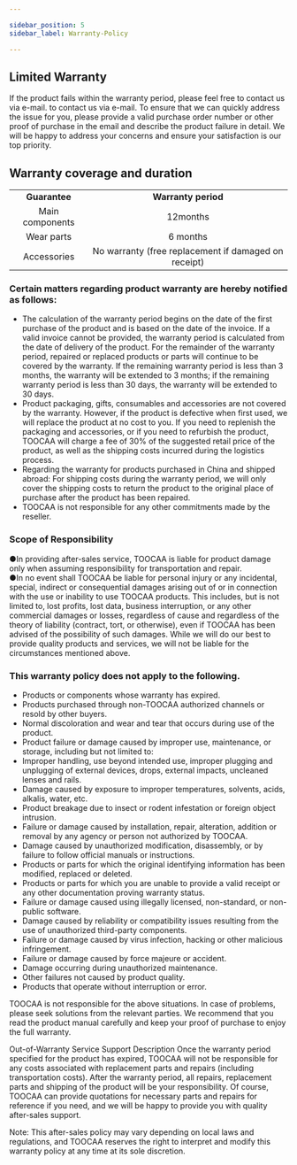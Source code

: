 ```yaml
---

sidebar_position: 5
sidebar_label: Warranty-Policy

---
```

## **Limited Warranty**
If the product fails within the warranty period, please feel free to contact us via e-mail. to contact us via e-mail. To ensure that we can quickly address the issue for you, please provide a valid purchase order number or other proof of purchase in the email and describe the product failure in detail. We will be happy to address your concerns and ensure your satisfaction is our top priority.

## **Warranty coverage and duration**
|  |  |  
| :---: | :---: | 
| **Guarantee** | **Warranty period** | **Remark |
| Main components| 12months| Adapter, circuit board, motor, USB electronic lock, rail, synchronous belt, light bar. |
| Wear parts | 6 months | Laser module |
| Accessories | No warranty (free replacement if damaged on receipt) | Components other than main components and wear parts: power cord, USB cable, exhaust pipe, consumables, screwdriver, manual, outer cover acrylic board, profiles, etc. |


### Certain matters regarding product warranty are hereby notified as follows:
- The calculation of the warranty period begins on the date of the first purchase of the product and is based on the date of the invoice. If a valid invoice cannot be provided, the warranty period is calculated from the date of delivery of the product. For the remainder of the warranty period, repaired or replaced products or parts will continue to be covered by the warranty. If the remaining warranty period is less than 3 months, the warranty will be extended to 3 months; if the remaining warranty period is less than 30 days, the warranty will be extended to 30 days.</br>
- Product packaging, gifts, consumables and accessories are not covered by the warranty. However, if the product is defective when first used, we will replace the product at no cost to you. If you need to replenish the packaging and accessories, or if you need to refurbish the product, TOOCAA will charge a fee of 30% of the suggested retail price of the product, as well as the shipping costs incurred during the logistics process.  </br>
- Regarding the warranty for products purchased in China and shipped abroad: For shipping costs during the warranty period, we will only cover the shipping costs to return the product to the original place of purchase after the product has been repaired.</br>
- TOOCAA is not responsible for any other commitments made by the reseller.</br>

### Scope of Responsibility
●In providing after-sales service, TOOCAA is liable for product damage only when assuming responsibility for transportation and repair.<br/>
●In no event shall TOOCAA be liable for personal injury or any incidental, special, indirect or consequential damages arising out of or in connection with the use or inability to use TOOCAA products. This includes, but is not limited to, lost profits, lost data, business interruption, or any other commercial damages or losses, regardless of cause and regardless of the theory of liability (contract, tort, or otherwise), even if TOOCAA has been advised of the possibility of such damages. While we will do our best to provide quality products and services, we will not be liable for the circumstances mentioned above.

###  This warranty policy does not apply to the following.
- Products or components whose warranty has expired.
- Products purchased through non-TOOCAA authorized channels or resold by other buyers.
- Normal discoloration and wear and tear that occurs during use of the product.
- Product failure or damage caused by improper use, maintenance, or storage, including but not limited to:
- Improper handling, use beyond intended use, improper plugging and unplugging of external devices, drops, external impacts, uncleaned lenses and rails.
- Damage caused by exposure to improper temperatures, solvents, acids, alkalis, water, etc.
- Product breakage due to insect or rodent infestation or foreign object intrusion.
- Failure or damage caused by installation, repair, alteration, addition or removal by any agency or person not authorized by TOOCAA.
- Damage caused by unauthorized modification, disassembly, or by failure to follow official manuals or instructions.
- Products or parts for which the original identifying information has been modified, replaced or deleted.
- Products or parts for which you are unable to provide a valid receipt or any other documentation proving warranty status.  
- Failure or damage caused using illegally licensed, non-standard, or non-public software.
- Damage caused by reliability or compatibility issues resulting from the use of unauthorized third-party components.
- Failure or damage caused by virus infection, hacking or other malicious infringement.
- Failure or damage caused by force majeure or accident.
- Damage occurring during unauthorized maintenance.
- Other failures not caused by product quality.
- Products that operate without interruption or error.

TOOCAA is not responsible for the above situations. In case of problems, please seek solutions from the relevant parties. We recommend that you read the product manual carefully and keep your proof of purchase to enjoy the full warranty.

 
Out-of-Warranty Service Support Description
Once the warranty period specified for the product has expired, TOOCAA will not be responsible for any costs associated with replacement parts and repairs (including transportation costs). After the warranty period, all repairs, replacement parts and shipping of the product will be your responsibility. Of course, TOOCAA can provide quotations for necessary parts and repairs for reference if you need, and we will be happy to provide you with quality after-sales support.

Note: This after-sales policy may vary depending on local laws and regulations, and TOOCAA reserves the right to interpret and modify this warranty policy at any time at its sole discretion.

